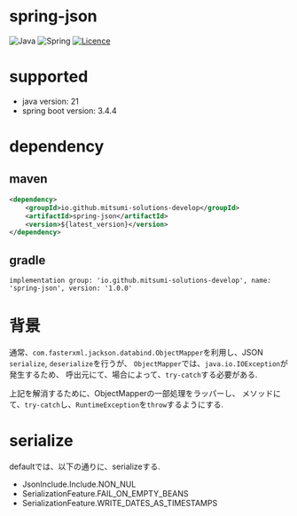 # spring-json

![Java](https://img.shields.io/badge/java-%23ED8B00.svg?style=for-the-badge&logo=openjdk&logoColor=white) ![Spring](https://img.shields.io/badge/spring-%236DB33F.svg?style=for-the-badge&logo=spring&logoColor=white) [![Licence](https://img.shields.io/github/license/Ileriayo/markdown-badges?style=for-the-badge)](./LICENSE)

# supported

- java version: 21
- spring boot version: 3.4.4
# dependency

## maven

```xml
<dependency>
    <groupId>io.github.mitsumi-solutions-develop</groupId>
    <artifactId>spring-json</artifactId>
    <version>${latest_version}</version>
</dependency>
```

## gradle

```
implementation group: 'io.github.mitsumi-solutions-develop', name: 'spring-json', version: '1.0.0'
```

# 背景

通常、`com.fasterxml.jackson.databind.ObjectMapper`を利用し、JSON `serialize`, `deserialize`を行うが、
`ObjectMapper`では、`java.io.IOException`が発生するため、
呼出元にて、場合によって、`try-catch`する必要がある.

上記を解消するために、ObjectMapperの一部処理をラッパーし、
メソッドにて、`try-catch`し、`RuntimeException`を`throw`するようにする.

# serialize

defaultでは、以下の通りに、serializeする.

- JsonInclude.Include.NON_NUL
- SerializationFeature.FAIL_ON_EMPTY_BEANS
- SerializationFeature.WRITE_DATES_AS_TIMESTAMPS
